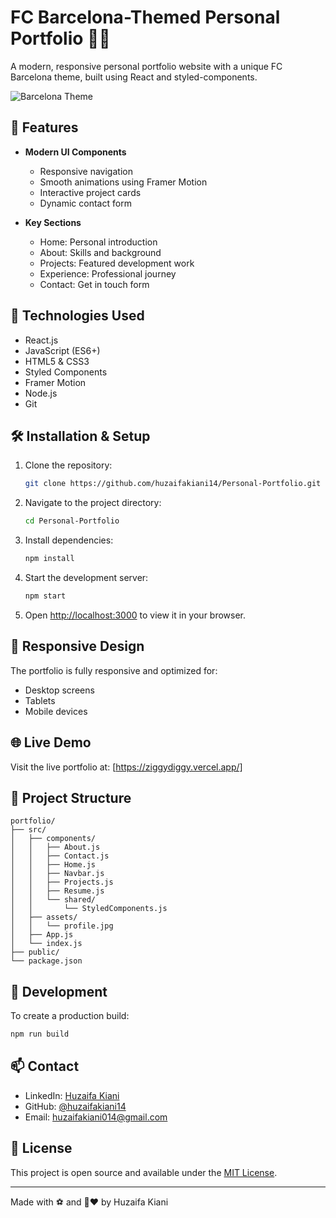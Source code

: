 # FC Barcelona-Themed Personal Portfolio 🔵🔴

A modern, responsive personal portfolio website with a unique FC Barcelona theme, built using React and styled-components.

![Barcelona Theme](https://upload.wikimedia.org/wikipedia/en/thumb/4/47/FC_Barcelona_%28crest%29.svg/1200px-FC_Barcelona_%28crest%29.svg.png)

## 🌟 Features
- **Modern UI Components**
  - Responsive navigation
  - Smooth animations using Framer Motion
  - Interactive project cards
  - Dynamic contact form

- **Key Sections**
  - Home: Personal introduction
  - About: Skills and background
  - Projects: Featured development work
  - Experience: Professional journey
  - Contact: Get in touch form

## 🚀 Technologies Used

- React.js
- JavaScript (ES6+)
- HTML5 & CSS3
- Styled Components
- Framer Motion
- Node.js
- Git

## 🛠️ Installation & Setup

1. Clone the repository:
   ```bash
   git clone https://github.com/huzaifakiani14/Personal-Portfolio.git
   ```

2. Navigate to the project directory:
   ```bash
   cd Personal-Portfolio
   ```

3. Install dependencies:
   ```bash
   npm install
   ```

4. Start the development server:
   ```bash
   npm start
   ```

5. Open [http://localhost:3000](http://localhost:3000) to view it in your browser.

## 📱 Responsive Design

The portfolio is fully responsive and optimized for:
- Desktop screens
- Tablets
- Mobile devices

## 🌐 Live Demo

Visit the live portfolio at: [https://ziggydiggy.vercel.app/]

## 📂 Project Structure

```
portfolio/
├── src/
│   ├── components/
│   │   ├── About.js
│   │   ├── Contact.js
│   │   ├── Home.js
│   │   ├── Navbar.js
│   │   ├── Projects.js
│   │   ├── Resume.js
│   │   └── shared/
│   │       └── StyledComponents.js
│   ├── assets/
│   │   └── profile.jpg
│   ├── App.js
│   └── index.js
├── public/
└── package.json
```

## 🔧 Development

To create a production build:
```bash
npm run build
```

## 📫 Contact

- LinkedIn: [Huzaifa Kiani](https://www.linkedin.com/in/huzaifakiani/)
- GitHub: [@huzaifakiani14](https://github.com/huzaifakiani14)
- Email: huzaifakiani014@gmail.com

## 📄 License

This project is open source and available under the [MIT License](LICENSE).

---
Made with ⚽ and 💙❤️ by Huzaifa Kiani
